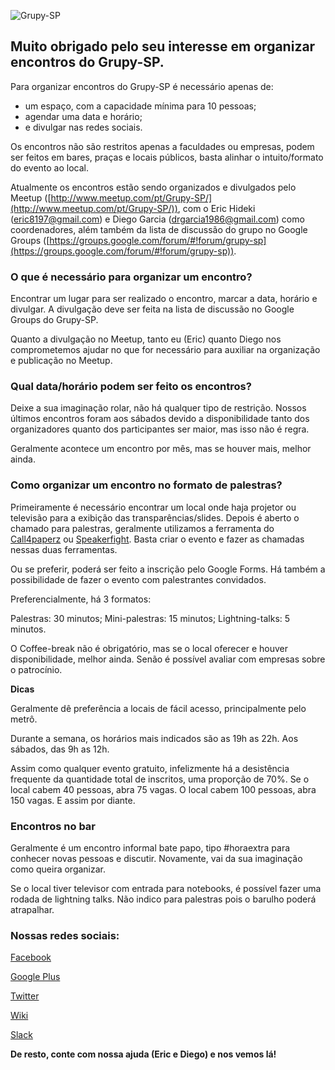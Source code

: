 ![Grupy-SP](https://avatars0.githubusercontent.com/u/530757?v=3&s=200)

## Muito obrigado pelo seu interesse em organizar encontros do Grupy-SP.

Para organizar encontros do Grupy-SP é necessário apenas de:

* um espaço, com a capacidade mínima para 10 pessoas;
* agendar uma data e horário;
* e divulgar nas redes sociais.

Os encontros não são restritos apenas a faculdades ou empresas, podem ser feitos em bares, praças e locais públicos, basta alinhar o intuito/formato do evento ao local.

Atualmente os encontros estão sendo organizados e divulgados pelo Meetup ([http://www.meetup.com/pt/Grupy-SP/](http://www.meetup.com/pt/Grupy-SP/)), com o Eric Hideki ([eric8197@gmail.com](mailto:eric8197@gmail.com)) e Diego Garcia ([drgarcia1986@gmail.com](mailto:drgarcia1986@gmail.com)) como coordenadores, além também da lista de discussão do grupo no Google Groups ([https://groups.google.com/forum/#!forum/grupy-sp](https://groups.google.com/forum/#!forum/grupy-sp)).

### O que é necessário para organizar um encontro?

Encontrar um lugar para ser realizado o encontro, marcar a data, horário e divulgar. A divulgação deve ser feita na lista de discussão no Google Groups do Grupy-SP.

Quanto a divulgação no Meetup, tanto eu (Eric) quanto Diego nos comprometemos ajudar no que for necessário para auxiliar na organização e publicação no Meetup.

### Qual data/horário podem ser feito os encontros?

Deixe a sua imaginação rolar, não há qualquer tipo de restrição. Nossos últimos encontros foram aos sábados devido a disponibilidade tanto dos organizadores quanto dos participantes ser maior, mas isso não é regra.

Geralmente acontece um encontro por mês, mas se houver mais, melhor ainda.

### Como organizar um encontro no formato de palestras?

Primeiramente é necessário encontrar um local onde haja projetor ou televisão para a exibição das transparências/slides. Depois é aberto o chamado para palestras, geralmente utilizamos a ferramenta do [Call4paperz](http://call4paperz.com/) ou [Speakerfight](http://speakerfight.com/). Basta criar o evento e fazer as chamadas nessas duas ferramentas.

Ou se preferir, poderá ser feito a inscrição pelo Google Forms. Há também a possibilidade de fazer o evento com palestrantes convidados.

Preferencialmente, há 3 formatos:

Palestras: 30 minutos;
Mini-palestras: 15 minutos;
Lightning-talks: 5 minutos.

O Coffee-break não é obrigatório, mas se o local oferecer e houver disponibilidade, melhor ainda. Senão é possível avaliar com empresas sobre o patrocínio.

**Dicas**

Geralmente dê preferência a locais de fácil acesso, principalmente pelo metrô.

Durante a semana, os horários mais indicados são as 19h as 22h. Aos sábados, das 9h as 12h.

Assim como qualquer evento gratuito, infelizmente há a desistência frequente da quantidade total de inscritos, uma proporção de 70%. Se o local cabem 40 pessoas, abra 75 vagas. O local cabem 100 pessoas, abra 150 vagas. E assim por diante.

### Encontros no bar

Geralmente é um encontro informal bate papo, tipo #horaextra para conhecer novas pessoas e discutir. Novamente, vai da sua imaginação como queira organizar.

Se o local tiver televisor com entrada para notebooks, é possível fazer uma rodada de lightning talks. Não indico para palestras pois o barulho poderá atrapalhar.

### Nossas redes sociais:

[Facebook](https://www.facebook.com/grupysp)

[Google Plus](https://plus.google.com/communities/117889929013238911492)

[Twitter](https://twitter.com/grupysp)

[Wiki](http://wiki.python.org.br/GrupySP)

[Slack](https://grupysp.herokuapp.com/)

**De resto, conte com nossa ajuda (Eric e Diego) e nos vemos lá!**

